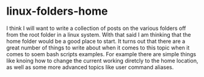 # linux-folders-home

I think I will want to write a collection of posts on the various folders off from the root folder in a linux system. With that said I am thinking that the home folder would be a good place to start. It turns out that there are a great number of things to write about when it comes to this topic when it comes to soem bash scripts examples. For example there are simple things like knoing how to change the current working diretcly to the home location, as well as some more advanced topics like user command aliases.

